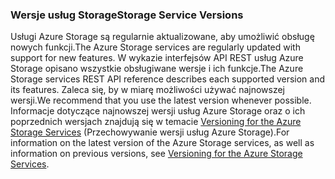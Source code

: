 ### <a name="storage-service-versions"></a><span data-ttu-id="fa59f-101">Wersje usług Storage</span><span class="sxs-lookup"><span data-stu-id="fa59f-101">Storage Service Versions</span></span>
<span data-ttu-id="fa59f-102">Usługi Azure Storage są regularnie aktualizowane, aby umożliwić obsługę nowych funkcji.</span><span class="sxs-lookup"><span data-stu-id="fa59f-102">The Azure Storage services are regularly updated with support for new features.</span></span> <span data-ttu-id="fa59f-103">W wykazie interfejsów API REST usług Azure Storage opisano wszystkie obsługiwane wersje i ich funkcje.</span><span class="sxs-lookup"><span data-stu-id="fa59f-103">The Azure Storage services REST API reference describes each supported version and its features.</span></span> <span data-ttu-id="fa59f-104">Zaleca się, by w miarę możliwości używać najnowszej wersji.</span><span class="sxs-lookup"><span data-stu-id="fa59f-104">We recommend that you use the latest version whenever possible.</span></span> <span data-ttu-id="fa59f-105">Informacje dotyczące najnowszej wersji usług Azure Storage oraz o ich poprzednich wersjach znajdują się w temacie [Versioning for the Azure Storage Services](https://msdn.microsoft.com/library/azure/dd894041.aspx) (Przechowywanie wersji usług Azure Storage).</span><span class="sxs-lookup"><span data-stu-id="fa59f-105">For information on the latest version of the Azure Storage services, as well as information on previous versions, see [Versioning for the Azure Storage Services](https://msdn.microsoft.com/library/azure/dd894041.aspx).</span></span>  

